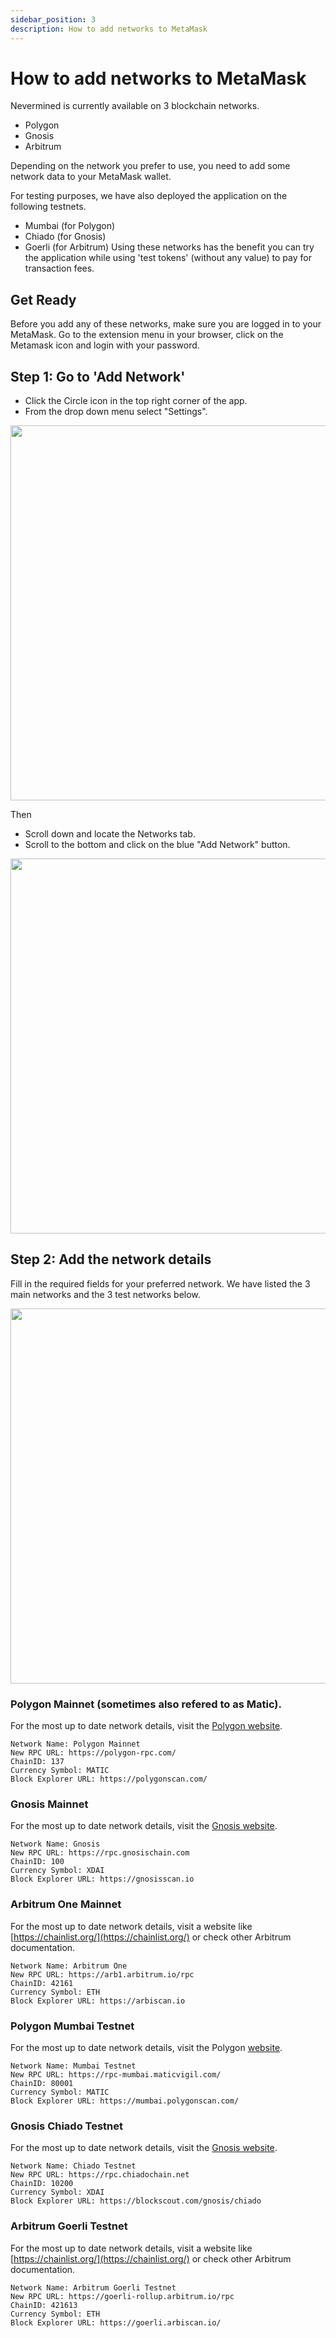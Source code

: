 ```yaml
---
sidebar_position: 3
description: How to add networks to MetaMask
---
```


# How to add networks to MetaMask

Nevermined is currently available on 3 blockchain networks. 
- Polygon
- Gnosis
- Arbitrum

Depending on the network you prefer to use, you need to add some network data to your MetaMask wallet. 

For testing purposes, we have also deployed the application on the following testnets.
- Mumbai (for Polygon)
- Chiado (for Gnosis)
- Goerli (for Arbitrum)
Using these networks has the benefit you can try the application while using 'test tokens' (without any value) to pay for transaction fees.


## Get Ready
Before you add any of these networks, make sure you are logged in to your MetaMask. 
Go to the extension menu in your browser, click on the Metamask icon and login with your password.


## Step 1: Go to 'Add Network'

- Click the Circle icon in the top right corner of the app. 
- From the drop down menu select "Settings".

<p align="center"><img src="../images/tutorials/metamask/MM_settings.png" width="600" /></p>

Then
- Scroll down and locate the Networks tab. 
- Scroll to the bottom and click on the blue "Add Network" button.

<p align="center"><img src="../images/tutorials/metamask/MM_settings_Network.png" width="600" /></p>

## Step 2: Add the network details

Fill in the required fields for your preferred network. We have listed the 3 main networks and the 3 test networks below. 

<p align="center"><img src="../images/tutorials/metamask/MM_add_network_manually_2.png" width="600" /></p>

### Polygon Mainnet (sometimes also refered to as Matic). 
For the most up to date network details, visit the [Polygon website](https://wiki.polygon.technology/docs/develop/metamask/config-polygon-on-metamask#add-the-polygon-network-manually).

```
Network Name: Polygon Mainnet
New RPC URL: https://polygon-rpc.com/
ChainID: 137
Currency Symbol: MATIC
Block Explorer URL: https://polygonscan.com/
```

### Gnosis Mainnet
For the most up to date network details, visit the [Gnosis website](https://docs.gnosischain.com/tools/wallets/metamask/).

```
Network Name: Gnosis
New RPC URL: https://rpc.gnosischain.com
ChainID: 100
Currency Symbol: XDAI
Block Explorer URL: https://gnosisscan.io
```


### Arbitrum One Mainnet
For the most up to date network details, visit a website like [https://chainlist.org/](https://chainlist.org/) or check other Arbitrum documentation.

```
Network Name: Arbitrum One
New RPC URL: https://arb1.arbitrum.io/rpc
ChainID: 42161
Currency Symbol: ETH
Block Explorer URL: https://arbiscan.io
```


### Polygon Mumbai Testnet
For the most up to date network details, visit the Polygon [website](https://wiki.polygon.technology/docs/develop/metamask/config-polygon-on-metamask#add-the-polygon-network-manually).

```
Network Name: Mumbai Testnet
New RPC URL: https://rpc-mumbai.maticvigil.com/
ChainID: 80001
Currency Symbol: MATIC
Block Explorer URL: https://mumbai.polygonscan.com/
```

### Gnosis Chiado Testnet
For the most up to date network details, visit the [Gnosis website](https://docs.gnosischain.com/tools/wallets/metamask/).

```
Network Name: Chiado Testnet
New RPC URL: https://rpc.chiadochain.net
ChainID: 10200
Currency Symbol: XDAI
Block Explorer URL: https://blockscout.com/gnosis/chiado
```

### Arbitrum Goerli Testnet
For the most up to date network details, visit a website like [https://chainlist.org/](https://chainlist.org/) or check other Arbitrum documentation.

```
Network Name: Arbitrum Goerli Testnet
New RPC URL: https://goerli-rollup.arbitrum.io/rpc
ChainID: 421613
Currency Symbol: ETH
Block Explorer URL: https://goerli.arbiscan.io/ 
```
